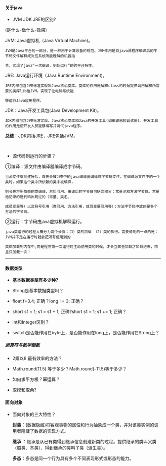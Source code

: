 #### 关于java

- JVM JDK JRE的区别?

(是什么-做什么-效果)

JVM: Java虚拟机（Java Virtual Machine)。

	JVM是Java平台的一部分，是一种用于计算设备的规范。JVM作用是将java源程序编译后的字节码文件解释成对应系统所能理解的机器指
	
	令。实现了java“一次编译，到处运行”的跨平台特性。

JRE: Java运行环境（Java Runtime Environment)。

	JRE内部包含JVM标准实现及Java核心类库。类库的作用是解释class的时候提供调用解释所需要的类库lib给JVM。实现了让电脑系统能
	
	够运行Java应用程序。

JDK：Java开发工具包(Java Development Kit)。

	JDK内部包含JVM标准实现、Java核心类库和Java的开发工具(如编译器和调试器)。开发工具的作用是使开发人员能够编写并调试java程序。

**总结**：JDK包括JRE，JRE包括JVM。

<br>

- 源代码到运行的步骤？

①编译：源文件由编译器编译成字节码。
	
	当源文件穿创建好后，首先会被JVM中的java编译器编译成字节码文件。在编译源文件中的一个类时，如果这个类中所依赖的类未被编译，
	
	则会先将所依赖的类编译，然后引用。编译后的字节码包括两部分：常量池和方法字节码。常量池记录的是代码出现过的（常量、类名、
	
	成员变量等）以及符号引用（类引用、方法引用，成员变量引用等）；方法字节码中放的是各个方法的字节码。
	
②运行：字节码由java虚拟机解释运行。

	java类运行的过程大概分为两个步骤：（1）类的加载 （2）类的执行。需要说明的一点的是：JVM并不是在运行时就会把所有使用到的
	
	类都加载到内存中,而是程序第一次运行时主动使用类的时候，才会立即去加载才加载进来，而且只加载一次！

---

#### 数据类型

- **基本数据类型有多少种?**


- String是基本数据类型吗？


- float f=3.4; 正确？long l = 3; 正确？


- short s1 = 1; s1 = s1 + 1; 正确?short s1 = 1; s1 += 1; 正确？
	

- int和Integer区别？


- switch是否能作用在byte上，是否能作用在long上，是否能作用在String上？

##### 运算符与数学函数


- 2乘以8 最有效率的方法？


- Math.round(11.5) 等于多少？Math.round(-11.5)等于多少？


- 如何求平方根？幂运算？


- 取模和取余?

#### 面向对象

- 面向对象的三大特性？

	**封装**：(数据隐藏)将客观事物的属性和行为抽象成一个类，并对该类实例的调用者隐藏了数据的实现方式。
	
	**继承**	：继承是从已有类得到继承信息创建新类的过程。提供继承的类叫父类（超类、基类）、得到继承的类叫子类（派生类）。
	
	**多态**：多态是同一个行为具有多个不同表现形式或形态的能力。

                                                                                                                                                                                                                                                                                                                                        